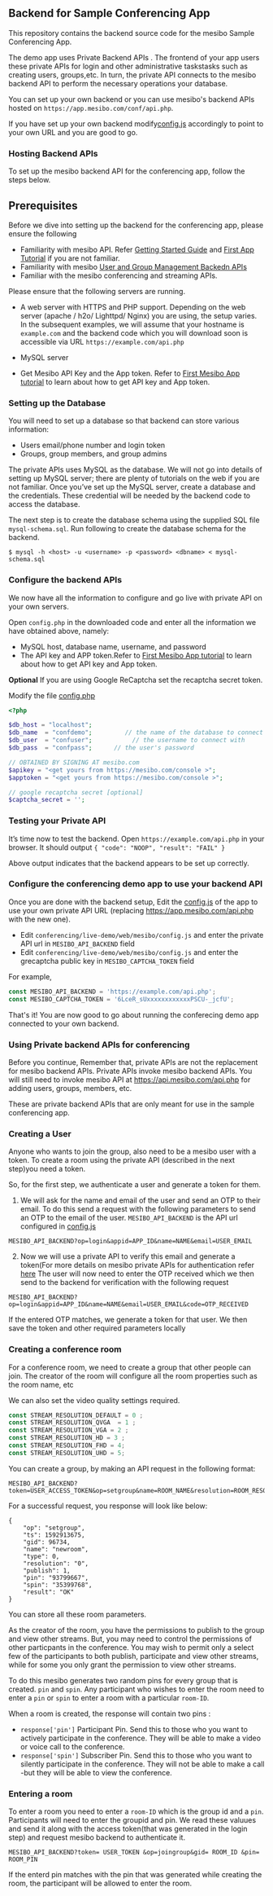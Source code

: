 ## Backend for Sample Conferencing App 

This repository contains the backend source code for the mesibo Sample Conferencing App. 

The demo app uses  Private Backend APIs . The frontend of your app users these private APIs for login and other administrative taskstasks such as creating users, groups,etc. In turn, the private API connects to the mesibo backend API to perform the necessary operations your database. 

You can set up your own backend or you can use mesibo's backend APIs hosted on `https://app.mesibo.com/conf/api.php`. 

If you have set up your own backend modify[config.js](https://github.com/mesibo/conferencing/blob/master/live-demo/web/mesibo/config.js) accordingly to point to your own URL and you are good to go. 

### Hosting Backend APIs
To set up the mesibo backend API for the conferencing app, follow the steps below.

## Prerequisites
Before we dive into setting up the backend for the conferencing app, please ensure the following
- Familiarity with mesibo API. Refer [Getting Started Guide](https://mesibo.com/documentation/get-started/) and [First App Tutorial](https://mesibo.com/documentation/tutorials/first-app/#preparation) if you are not familiar.
- Familiarity with mesibo [User and Group Management Backedn APIs](https://mesibo.com/documentation/api/backend-api/#group-management-apis)
- Familiar with the mesibo conferencing and streaming APIs.

Please ensure that the following servers are running.
- A web server with HTTPS and PHP support. Depending on the web server (apache / h2o/ Lighttpd/ Nginx) you are using, the setup varies. In the subsequent examples, we will assume that your hostname is `example.com` and the backend code which you will download soon is accessible via URL `https://example.com/api.php`
- MySQL server

- Get Mesibo API Key and the App token. Refer to [First Mesibo App tutorial](https://mesibo.com/documentation/tutorials/first-app/#preparation) to learn about how to get API key and App token.

### Setting up the Database

You will need to set up a database so that backend can store various information:

- Users email/phone number and login token
- Groups, group members, and group admins

The private APIs uses MySQL as the database. We will not go into details of setting up MySQL server; there are plenty of tutorials on the web if you are not familiar. Once you’ve set up the MySQL server, create a database and the credentials. These credential will be needed by the backend code to access the database.

The next step is to create the database schema using the supplied SQL file `mysql-schema.sql`. Run following to create the database schema for the backend.

```
$ mysql -h <host> -u <username> -p <password> <dbname> < mysql-schema.sql
```

### Configure the backend APIs

We now have all the information to configure and go live with private API on your own servers.

Open `config.php` in the downloaded code and enter all the information we have obtained above, namely:
- MySQL host, database name, username, and password
- The API key and APP token.Refer to [First Mesibo App tutorial](https://mesibo.com/documentation/tutorials/first-app/#preparation) to learn about how to get API key and App token.

**Optional** If you are using Google ReCaptcha set the recaptcha secret token.

Modify the file [config.php](https://github.com/mesibo/conferencing/blob/master/live-demo/backend/config.php)
```php
<?php

$db_host = "localhost";
$db_name  = "confdemo";         // the name of the database to connect to
$db_user  = "confuser";           // the username to connect with
$db_pass  = "confpass";      // the user's password

// OBTAINED BY SIGNING AT mesibo.com
$apikey = "<get yours from https://mesibo.com/console >";
$apptoken = "<get yours from https://mesibo.com/console >";

// google recaptcha secret [optional]
$captcha_secret = '';
```
### Testing your Private API
It’s time now to test the backend. Open `https://example.com/api.php` in your browser. It should output
`{ "code": "NOOP", "result": "FAIL" }`

Above output indicates that the backend appears to be set up correctly. 

### Configure the conferencing demo app to use your backend API

Once you are done with the backend setup, Edit the [config.js](https://github.com/mesibo/conferencing/blob/master/live-demo/web/mesibo/config.js) of the app to use your own private API URL (replacing https://app.mesibo.com/api.php with the new one).

- Edit `conferencing/live-demo/web/mesibo/config.js` and enter the private API url in `MESIBO_API_BACKEND` field
- Edit `conferencing/live-demo/web/mesibo/config.js` and enter the grecaptcha public key in `MESIBO_CAPTCHA_TOKEN` field

For example,
```javascript
const MESIBO_API_BACKEND = 'https://example.com/api.php';
const MESIBO_CAPTCHA_TOKEN = '6LceR_sUxxxxxxxxxxxxPSCU-_jcfU';
```

That's it! You are now good to go about running the conferecing demo app connected to your own backend.

### Using Private backend APIs for conferencing

Before you continue, Remember that, private APIs are not the replacement for mesibo backend APIs. Private APIs invoke mesibo backend APIs. You will still need to invoke mesibo API at https://api.mesibo.com/api.php for adding users, groups, members, etc.

These are private backend APIs that are only meant for use in the sample conferencing app.

### Creating a User

Anyone who wants to join the group, also need to be a mesibo user with a token. To create a room using the private API (described in the next step)you need a token. 

So, for the first step, we authenticate a user and generate a token for them.

1. We will ask for the name and email of the user and send an OTP to their email. To do this send a request with the following parameters to send an OTP to the email of the user. `MESIBO_API_BACKEND` is the API url configured in [config.js](https://github.com/mesibo/conferencing/blob/master/live-demo/web/mesibo/config.js)

```
MESIBO_API_BACKEND?op=login&appid=APP_ID&name=NAME&email=USER_EMAIL
```
2. Now we will use a private API to verify this email and generate a token(For more details on mesibo private APIs for authentication refer [here](https://mesibo.com/documentation/tutorials/open-source-whatsapp-clone/backend/#user-login-and-authentication) The user will now need to enter the OTP received which we then send to the backend for verification with the following request

```
MESIBO_API_BACKEND?op=login&appid=APP_ID&name=NAME&email=USER_EMAIL&code=OTP_RECEIVED
```
If the entered OTP matches, we generate a token for that user. We then save the token and other required parameters locally

### Creating a conference room
For a conference room, we need to create a group that other people can join. The creator of the room will configure all the room properties such as the room name, etc

We can also set the video quality settings required.
```javascript
const STREAM_RESOLUTION_DEFAULT = 0 ;
const STREAM_RESOLUTION_QVGA  = 1 ;
const STREAM_RESOLUTION_VGA = 2 ; 
const STREAM_RESOLUTION_HD = 3 ;
const STREAM_RESOLUTION_FHD = 4;
const STREAM_RESOLUTION_UHD = 5;
```

You can create a group, by making an API request in the following format:
```
MESIBO_API_BACKEND?token=USER_ACCESS_TOKEN&op=setgroup&name=ROOM_NAME&resolution=ROOM_RESOLUTION
```
For a successful request, you response will look like below:
```
{
    "op": "setgroup",
    "ts": 1592913675,
    "gid": 96734,
    "name": "newroom",
    "type": 0,
    "resolution": "0",
    "publish": 1,
    "pin": "93799667",
    "spin": "35399768",
    "result": "OK"
}
```
You can store all these room parameters.

As the creator of the room, you have the permissions to publish to the group and view other streams. But, you may need to control the permissions of other particpants in the conference. You may wish to permit only a select few of the participants to both publish, participate and view other streams, while for some you only grant the permission to view other streams.

To do this mesibo generates two random pins for every group that is created. `pin` and `spin`. Any participant who wishes to enter the room need to enter a `pin` or `spin` to enter a room with a particular `room-ID`.
 
When a room is created, the response will contain two pins :
- `response['pin']` Participant Pin. Send this to those who you want to actively participate in the conference. They will be able to make a video or voice call to the conference.
- `response['spin']` Subscriber Pin. Send this to those who you want to silently participate in the conference. They will not be able to make a call -but they will be able to view the conference.


### Entering a room
To enter a room you need to enter a `room-ID` which is the group id and a `pin`. Participants will need to enter the groupid and pin. We read these valuues and send it along with the access token(that was generated in the login step) and request mesibo backend to authenticate it. 

```
MESIBO_API_BACKEND?token= USER_TOKEN &op=joingroup&gid= ROOM_ID &pin= ROOM_PIN
```
If the enterd pin matches with the pin that was generated while creating the room, the participant will be allowed to enter the room.

